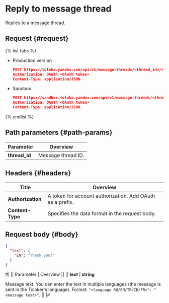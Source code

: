 # Reply to message thread

Replies to a message thread.

## Request {#request}

{% list tabs %}

- Production version

  ```json
  POST https://toloka.yandex.com/api/v1/message-threads/<thread_id>/reply
  Authorization: OAuth <OAuth token>
  Content-Type: application/JSON
  ```

- Sandbox

  ```json
  POST https://sandbox.toloka.yandex.com/api/v1/message-threads/<thread_id>/reply
  Authorization: OAuth <OAuth token>
  Content-Type: application/JSON
  ```
{% endlist %}

## Path parameters {#path-params}

Parameter | Overview
----- | -----
**thread_id** | Message thread ID.


## Headers {#headers}

Title | Overview
----- | -----
**Authorization** | A token for account authorization. Add OAuth as a prefix.
**Content-Type** | Specifies the data format in the request body.


## Request body {#body}

```json
{
  "text": {
    "EN": "Thank you!"
  }
}
```

#| 
|| Parameter | Overview ||
|| **text** | **string**

Message text. You can enter the text in multiple languages (the message is sent in the Toloker's language). Format: `"<language RU/EN/TR/ID/FR>": "<message text>"`. ||
|#

